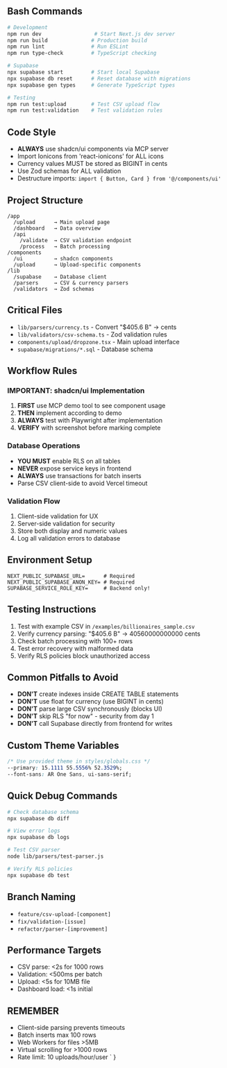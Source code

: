 
## Bash Commands
```bash
# Development
npm run dev                 # Start Next.js dev server
npm run build              # Production build
npm run lint               # Run ESLint
npm run type-check         # TypeScript checking

# Supabase
npx supabase start         # Start local Supabase
npx supabase db reset      # Reset database with migrations
npx supabase gen types     # Generate TypeScript types

# Testing
npm run test:upload        # Test CSV upload flow
npm run test:validation    # Test validation rules
```

## Code Style
- **ALWAYS** use shadcn/ui components via MCP server
- Import Ionicons from 'react-ionicons' for ALL icons
- Currency values MUST be stored as BIGINT in cents
- Use Zod schemas for ALL validation
- Destructure imports: `import { Button, Card } from '@/components/ui'`

## Project Structure
```
/app
  /upload      → Main upload page
  /dashboard   → Data overview
  /api
    /validate  → CSV validation endpoint
    /process   → Batch processing
/components
  /ui          → shadcn components
  /upload      → Upload-specific components
/lib
  /supabase    → Database client
  /parsers     → CSV & currency parsers
  /validators  → Zod schemas
```

## Critical Files
- `lib/parsers/currency.ts` - Convert \"$405.6 B\" → cents
- `lib/validators/csv-schema.ts` - Zod validation rules
- `components/upload/dropzone.tsx` - Main upload interface
- `supabase/migrations/*.sql` - Database schema

## Workflow Rules

### IMPORTANT: shadcn/ui Implementation
1. **FIRST** use MCP demo tool to see component usage
2. **THEN** implement according to demo
3. **ALWAYS** test with Playwright after implementation
4. **VERIFY** with screenshot before marking complete

### Database Operations
- **YOU MUST** enable RLS on all tables
- **NEVER** expose service keys in frontend
- **ALWAYS** use transactions for batch inserts
- Parse CSV client-side to avoid Vercel timeout

### Validation Flow
1. Client-side validation for UX
2. Server-side validation for security
3. Store both display and numeric values
4. Log all validation errors to database

## Environment Setup
```env
NEXT_PUBLIC_SUPABASE_URL=      # Required
NEXT_PUBLIC_SUPABASE_ANON_KEY= # Required  
SUPABASE_SERVICE_ROLE_KEY=     # Backend only!
```

## Testing Instructions
1. Test with example CSV in `/examples/billionaires_sample.csv`
2. Verify currency parsing: \"$405.6 B\" → 40560000000000 cents
3. Check batch processing with 100+ rows
4. Test error recovery with malformed data
5. Verify RLS policies block unauthorized access

## Common Pitfalls to Avoid
- **DON'T** create indexes inside CREATE TABLE statements
- **DON'T** use float for currency (use BIGINT in cents)
- **DON'T** parse large CSV synchronously (blocks UI)
- **DON'T** skip RLS \"for now\" - security from day 1
- **DON'T** call Supabase directly from frontend for writes

## Custom Theme Variables
```css
/* Use provided theme in styles/globals.css */
--primary: 15.1111 55.5556% 52.3529%;
--font-sans: AR One Sans, ui-sans-serif;
```

## Quick Debug Commands
```bash
# Check database schema
npx supabase db diff

# View error logs
npx supabase db logs

# Test CSV parser
node lib/parsers/test-parser.js

# Verify RLS policies
npx supabase db test
```

## Branch Naming
- `feature/csv-upload-[component]`
- `fix/validation-[issue]`
- `refactor/parser-[improvement]`

## Performance Targets
- CSV parse: <2s for 1000 rows
- Validation: <500ms per batch
- Upload: <5s for 10MB file
- Dashboard load: <1s initial

## REMEMBER
- Client-side parsing prevents timeouts
- Batch inserts max 100 rows
- Web Workers for files >5MB
- Virtual scrolling for >1000 rows
- Rate limit: 10 uploads/hour/user
`
}